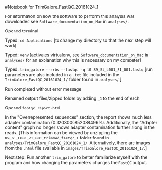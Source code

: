 #Notebook for TrimGalore_FastQC_20161024_1

For information on how the software to perform this analysis was downloaded see `Software_documentation_on_Mac` in `analyses/`.

Opened terminal

Typed: `cd Applications` [to change my directory so that the next step will work]

Typed: `venv` [activates virtualenv, see `Software_documentation_on_Mac` in `analyses/` for an explanation why this is necessary on my computer]

Typed: `trim_galore --rrbs --fastqc -q 10 89_S1_L001_R1_001.fastq` [run parameters are also included in a `.txt` file included in the `TrimGalore_FastQC_20161024_1/` folder found in `analyses/` ]

Run completed without error message

Renamed output files/zipped folder by adding `_1` to the end of each

Opened `fastqc_report.html`

In the "Overrepresented sequences" section, the report shows much less adapter contamination (0.3203000852088496%). Additionally, the "Adapter content" graph no longer shows adapter contamination further along in the reads. [This information can be viewed by unzipping the `89_S1_L001_R1_001_trimmed_fastqc_1` folder found in `analyses/TrimGalore_FastQC_20161024_1/`. Alternatively, there are images from the `.html` file available in `images/TrimGalore_FastQC_20161024_1/`.]

Next step: Run another `trim_galore` to better familiarize myself with the program and how changing the parameters changes the `FastQC` output.